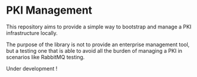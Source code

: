 # PKI Management

This repository aims to provide a simple way to bootstrap and manage a PKI infrastructure locally.

The purpose of the library is not to provide an enterprise management tool, but a testing one that is able to avoid all the burden of managing a PKI in scenarios like RabbitMQ testing.

Under development !
